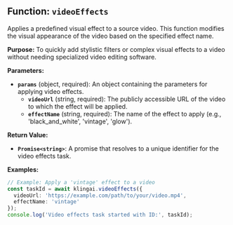 ## Function: `videoEffects`

Applies a predefined visual effect to a source video. This function modifies the visual appearance of the video based on the specified effect name.

**Purpose:**
To quickly add stylistic filters or complex visual effects to a video without needing specialized video editing software.

**Parameters:**

- **`params`** (object, required): An object containing the parameters for applying video effects.
  - **`videoUrl`** (string, required): The publicly accessible URL of the video to which the effect will be applied.
  - **`effectName`** (string, required): The name of the effect to apply (e.g., 'black_and_white', 'vintage', 'glow').

**Return Value:**

- **`Promise<string>`**: A promise that resolves to a unique identifier for the video effects task.

**Examples:**

```typescript
// Example: Apply a 'vintage' effect to a video
const taskId = await klingai.videoEffects({
  videoUrl: 'https://example.com/path/to/your/video.mp4',
  effectName: 'vintage'
});
console.log('Video effects task started with ID:', taskId);
```